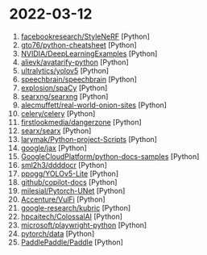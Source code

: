 # 2022-03-12

1. [facebookresearch/StyleNeRF](https://github.com/facebookresearch/StyleNeRF "This is the open source implementation of the ICLR2022 paper StyleNeRF: A Style-based 3D-Aware Generator for High-resolution Image Synthesis") [Python]
2. [gto76/python-cheatsheet](https://github.com/gto76/python-cheatsheet "Comprehensive Python Cheatsheet") [Python]
3. [NVIDIA/DeepLearningExamples](https://github.com/NVIDIA/DeepLearningExamples "Deep Learning Examples") [Python]
4. [alievk/avatarify-python](https://github.com/alievk/avatarify-python "Avatars for Zoom, Skype and other video-conferencing apps.") [Python]
5. [ultralytics/yolov5](https://github.com/ultralytics/yolov5 "YOLOv5 🚀 in PyTorch > ONNX > CoreML > TFLite") [Python]
6. [speechbrain/speechbrain](https://github.com/speechbrain/speechbrain "A PyTorch-based Speech Toolkit") [Python]
7. [explosion/spaCy](https://github.com/explosion/spaCy "💫 Industrial-strength Natural Language Processing (NLP) in Python") [Python]
8. [searxng/searxng](https://github.com/searxng/searxng "SearXNG is a free internet metasearch engine which aggregates results from various search services and databases. Users are neither tracked nor profiled.") [Python]
9. [alecmuffett/real-world-onion-sites](https://github.com/alecmuffett/real-world-onion-sites "This is a list of substantial, commercial-or-social-good mainstream websites which provide onion services.") [Python]
10. [celery/celery](https://github.com/celery/celery "Distributed Task Queue (development branch)") [Python]
11. [firstlookmedia/dangerzone](https://github.com/firstlookmedia/dangerzone "Take potentially dangerous PDFs, office documents, or images and convert them to safe PDFs") [Python]
12. [searx/searx](https://github.com/searx/searx "Privacy-respecting metasearch engine") [Python]
13. [larymak/Python-project-Scripts](https://github.com/larymak/Python-project-Scripts "This repositories contains a list of python scripts projects from beginner level advancing slowly. More code snippets to be added soon. feel free to clone this repo") [Python]
14. [google/jax](https://github.com/google/jax "Composable transformations of Python+NumPy programs: differentiate, vectorize, JIT to GPU/TPU, and more") [Python]
15. [GoogleCloudPlatform/python-docs-samples](https://github.com/GoogleCloudPlatform/python-docs-samples "Code samples used on cloud.google.com") [Python]
16. [sml2h3/ddddocr](https://github.com/sml2h3/ddddocr "带带弟弟 通用验证码识别OCR pypi版") [Python]
17. [ppogg/YOLOv5-Lite](https://github.com/ppogg/YOLOv5-Lite "🍅🍅🍅YOLOv5-Lite: lighter, faster and easier to deploy. Evolved from yolov5 and the size of model is only 930+kb (int8) and 1.7M (fp16). It can reach 10+ FPS on the Raspberry Pi 4B when the input size is 320×320~") [Python]
18. [github/copilot-docs](https://github.com/github/copilot-docs "Documentation for GitHub Copilot") [Python]
19. [milesial/Pytorch-UNet](https://github.com/milesial/Pytorch-UNet "PyTorch implementation of the U-Net for image semantic segmentation with high quality images") [Python]
20. [Accenture/VulFi](https://github.com/Accenture/VulFi "") [Python]
21. [google-research/kubric](https://github.com/google-research/kubric "A data generation pipeline for creating semi-realistic synthetic multi-object videos with rich annotations such as instance segmentation masks, depth maps, and optical flow.") [Python]
22. [hpcaitech/ColossalAI](https://github.com/hpcaitech/ColossalAI "Colossal-AI: A Unified Deep Learning System for Large-Scale Parallel Training") [Python]
23. [microsoft/playwright-python](https://github.com/microsoft/playwright-python "Python version of the Playwright testing and automation library.") [Python]
24. [pytorch/data](https://github.com/pytorch/data "A PyTorch repo for data loading and utilities to be shared by the PyTorch domain libraries.") [Python]
25. [PaddlePaddle/Paddle](https://github.com/PaddlePaddle/Paddle "PArallel Distributed Deep LEarning: Machine Learning Framework from Industrial Practice （『飞桨』核心框架，深度学习&机器学习高性能单机、分布式训练和跨平台部署）") [Python]
